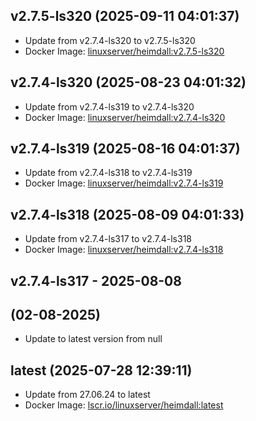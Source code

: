 ## v2.7.5-ls320 (2025-09-11 04:01:37)
- Update from v2.7.4-ls320 to v2.7.5-ls320
- Docker Image: [linuxserver/heimdall:v2.7.5-ls320](https://fleet.linuxserver.io/image?name=)

## v2.7.4-ls320 (2025-08-23 04:01:32)
- Update from v2.7.4-ls319 to v2.7.4-ls320
- Docker Image: [linuxserver/heimdall:v2.7.4-ls320](https://fleet.linuxserver.io/image?name=)

## v2.7.4-ls319 (2025-08-16 04:01:37)
- Update from v2.7.4-ls318 to v2.7.4-ls319
- Docker Image: [linuxserver/heimdall:v2.7.4-ls319](https://fleet.linuxserver.io/image?name=)

## v2.7.4-ls318 (2025-08-09 04:01:33)
- Update from v2.7.4-ls317 to v2.7.4-ls318
- Docker Image: [linuxserver/heimdall:v2.7.4-ls318](https://fleet.linuxserver.io/image?name=)

## v2.7.4-ls317 - 2025-08-08

##  (02-08-2025)
- Update to latest version from null
## latest (2025-07-28 12:39:11)
- Update from 27.06.24 to latest
- Docker Image: [lscr.io/linuxserver/heimdall:latest](https://fleet.linuxserver.io/image?name=heimdall)

